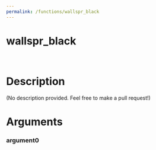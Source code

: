 ```yaml
---
permalink: /functions/wallspr_black
---
```

# wallspr_black  
&nbsp;  
# Description  
(No description provided. Feel free to make a pull request!) 
&nbsp;  
# Arguments
### argument0

&nbsp;    


